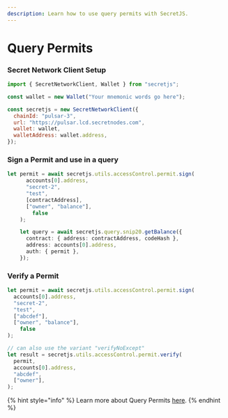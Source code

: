 ```yaml
---
description: Learn how to use query permits with SecretJS.
---
```


# Query Permits

### Secret Network Client Setup

```javascript
import { SecretNetworkClient, Wallet } from "secretjs";

const wallet = new Wallet("Your mnemonic words go here");

const secretjs = new SecretNetworkClient({
  chainId: "pulsar-3",
  url: "https://pulsar.lcd.secretnodes.com",
  wallet: wallet,
  walletAddress: wallet.address,
});
```

### Sign a Permit and use in a query

```typescript
let permit = await secretjs.utils.accessControl.permit.sign(
      accounts[0].address,
      "secret-2",
      "test",
      [contractAddress],
      ["owner", "balance"],
        false
    );

    let query = await secretjs.query.snip20.getBalance({
      contract: { address: contractAddress, codeHash },
      address: accounts[0].address,
      auth: { permit },
    });
```

### Verify a Permit

```typescript
let permit = await secretjs.utils.accessControl.permit.sign(
  accounts[0].address,
  "secret-2",
  "test",
  ["abcdef"],
  ["owner", "balance"],
    false
);

// can also use the variant "verifyNoExcept"
let result = secretjs.utils.accessControl.permit.verify(
  permit,
  accounts[0].address,
  "abcdef",
  ["owner"],
);
```

{% hint style="info" %}
Learn more about Query Permits [here](https://docs.scrt.network/secret-network-documentation/development/development-concepts/permissioned-viewing/certs-viewing-permits).&#x20;
{% endhint %}
